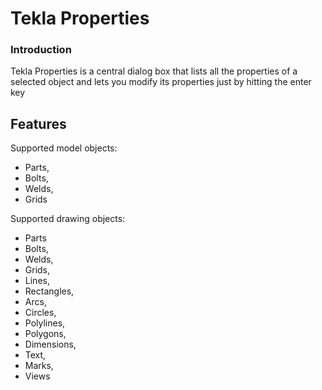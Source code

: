 # Tekla Properties

### Introduction
Tekla Properties is a central dialog box that lists all the properties of a selected object and lets you modify its properties just by hitting the enter key

## Features
Supported model objects: 

- Parts, 
- Bolts,
- Welds,
- Grids

Supported drawing objects:

- Parts
- Bolts, 
- Welds, 
- Grids, 
- Lines, 
- Rectangles, 
- Arcs, 
- Circles, 
- Polylines, 
- Polygons, 
- Dimensions, 
- Text, 
- Marks, 
- Views